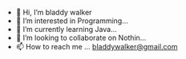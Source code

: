 - 👋 Hi, I’m bladdy walker
- 👀 I’m interested in Programming...
- 🌱 I’m currently learning Java...
- 💞️ I’m looking to collaborate on Nothin...
- 📫 How to reach me ... bladdywalker@gmail.com

<!---
bladdywalker/bladdywalker is a ✨ special ✨ repository because its `README.md` (this file) appears on your GitHub profile.
You can click the Preview link to take a look at your changes.
--->
